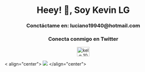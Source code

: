<h1 align="center">Heey! 👋, Soy Kevin LG</h1>
<h3 align="center">Conctáctame en: luciano19940@hotmail.com</h3>

<h3 align="center">Conecta conmigo en Twitter</h3>
<p align="center">
<a href="https://twitter.com/kelg_10" target="blank"><img align="center" src="https://raw.githubusercontent.com/rahuldkjain/github-profile-readme-generator/master/src/images/icons/Social/twitter.svg" alt="kelg_10" height="30" width="40" /></a>
</p>

< align="center">
![](http://4.bp.blogspot.com/-YseUoftHKQA/VLXRjVR7e5I/AAAAAAAAN18/6pB8E_Ta8_I/s1600/juego-google-chrome-offline.gif) </h1>
</align="center">
